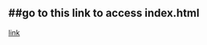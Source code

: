 ##go to this link to access index.html
--- 
[link](https://andrewbsimmons01.github.io/BasicHTMLTags/index.html)